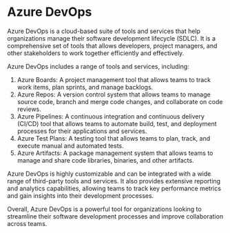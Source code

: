 # Azure DevOps

Azure DevOps is a cloud-based suite of tools and services that help organizations manage their software development lifecycle (SDLC). It is a comprehensive set of tools that allows developers, project managers, and other stakeholders to work together efficiently and effectively.

Azure DevOps includes a range of tools and services, including:

1. Azure Boards: A project management tool that allows teams to track work items, plan sprints, and manage backlogs.
2. Azure Repos: A version control system that allows teams to manage source code, branch and merge code changes, and collaborate on code reviews.
3. Azure Pipelines: A continuous integration and continuous delivery (CI/CD) tool that allows teams to automate build, test, and deployment processes for their applications and services.
4. Azure Test Plans: A testing tool that allows teams to plan, track, and execute manual and automated tests.
5. Azure Artifacts: A package management system that allows teams to manage and share code libraries, binaries, and other artifacts.

Azure DevOps is highly customizable and can be integrated with a wide range of third-party tools and services. It also provides extensive reporting and analytics capabilities, allowing teams to track key performance metrics and gain insights into their development processes.

Overall, Azure DevOps is a powerful tool for organizations looking to streamline their software development processes and improve collaboration across teams.
